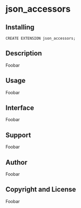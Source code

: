 json_accessors
==============

Installing
----------

    CREATE EXTENSION json_accessors;

Description
-----------

Foobar

Usage
-----

Foobar

Interface
---------

Foobar

Support
-------

Foobar

Author
------

Foobar

Copyright and License
---------------------

Foobar
